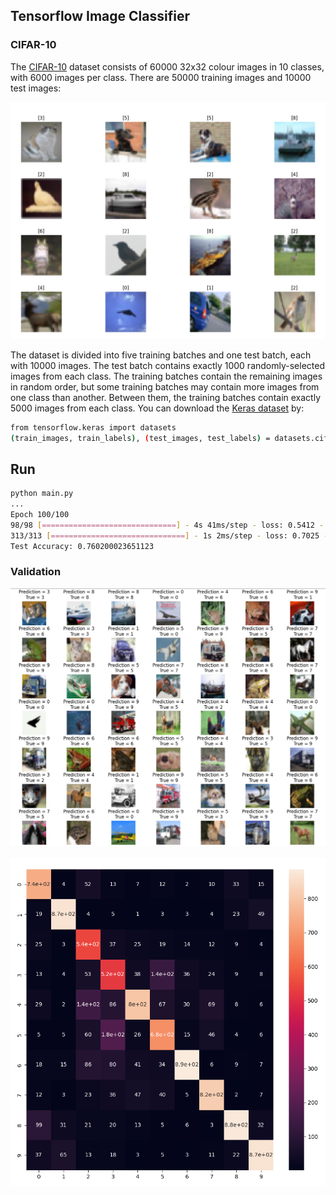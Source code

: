 ## Tensorflow Image Classifier

### CIFAR-10

The [CIFAR-10](https://www.cs.toronto.edu/~kriz/cifar.html) dataset consists of 60000 32x32 colour images in 10 classes, with 6000 images per class. There are 50000 training images and 10000 test images:


![Tensorflow Image Classifier](./tf-cifar_01.png)


The dataset is divided into five training batches and one test batch, each with 10000 images. The test batch contains exactly 1000 randomly-selected images from each class. The training batches contain the remaining images in random order, but some training batches may contain more images from one class than another. Between them, the training batches contain exactly 5000 images from each class. You can download the [Keras dataset](https://github.com/keras-team/keras/tree/master/keras/datasets) by:


```bash
from tensorflow.keras import datasets
(train_images, train_labels), (test_images, test_labels) = datasets.cifar10.load_data()
```

## Run

```bash
python main.py
...
Epoch 100/100
98/98 [==============================] - 4s 41ms/step - loss: 0.5412 - accuracy: 0.8101
313/313 [==============================] - 1s 2ms/step - loss: 0.7025 - accuracy: 0.7602
Test Accuracy: 0.760200023651123
```

### Validation

![Tensorflow Image Classifier](./tf-cifar_02.png)


![Tensorflow Image Classifier](./tf-cifar_03.png)
